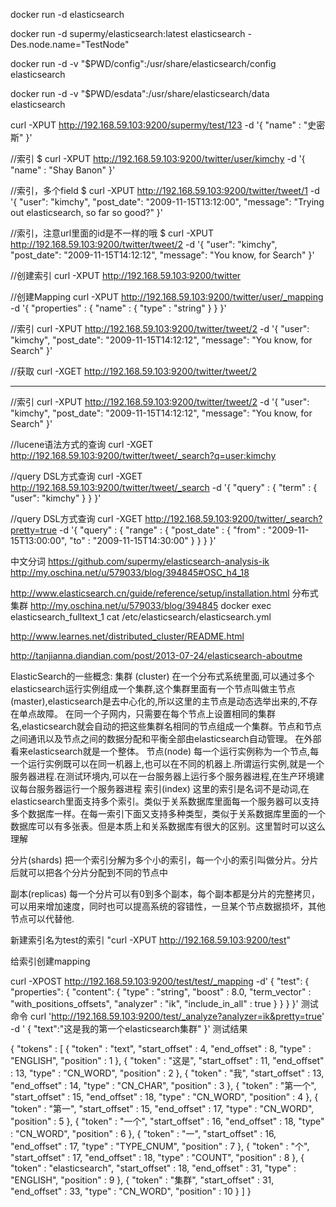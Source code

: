 docker run -d elasticsearch

docker run -d supermy/elasticsearch:latest elasticsearch -Des.node.name="TestNode"


docker run -d -v "$PWD/config":/usr/share/elasticsearch/config elasticsearch

docker run -d -v "$PWD/esdata":/usr/share/elasticsearch/data elasticsearch



curl -XPUT http://192.168.59.103:9200/supermy/test/123 -d '{
    "name" : "史密斯"
}'

//索引
$ curl -XPUT http://192.168.59.103:9200/twitter/user/kimchy -d '{
    "name" : "Shay Banon"
}'

//索引，多个field
$ curl -XPUT http://192.168.59.103:9200/twitter/tweet/1 -d '{
    "user": "kimchy",
    "post_date": "2009-11-15T13:12:00",
    "message": "Trying out elasticsearch, so far so good?"
}'

//索引，注意url里面的id是不一样的哦
$ curl -XPUT http://192.168.59.103:9200/twitter/tweet/2 -d '{
    "user": "kimchy",
    "post_date": "2009-11-15T14:12:12",
    "message": "You know, for Search"
}'


//创建索引
curl -XPUT http://192.168.59.103:9200/twitter

//创建Mapping
curl -XPUT http://192.168.59.103:9200/twitter/user/_mapping -d '{
    "properties" : {
        "name" : { "type" : "string" }
    }
}'


//索引
curl -XPUT http://192.168.59.103:9200/twitter/tweet/2 -d '{
    "user": "kimchy",
    "post_date": "2009-11-15T14:12:12",
    "message": "You know, for Search"
}'

//获取
curl -XGET http://192.168.59.103:9200/twitter/tweet/2

-------------
//索引
curl -XPUT http://192.168.59.103:9200/twitter/tweet/2 -d '{
    "user": "kimchy",
    "post_date": "2009-11-15T14:12:12",
    "message": "You know, for Search"
}'

//lucene语法方式的查询
curl -XGET http://192.168.59.103:9200/twitter/tweet/_search?q=user:kimchy

//query DSL方式查询
curl -XGET http://192.168.59.103:9200/twitter/tweet/_search -d '{
    "query" : {
        "term" : { "user": "kimchy" }
    }
}'

//query DSL方式查询
curl -XGET http://192.168.59.103:9200/twitter/_search?pretty=true -d '{
    "query" : {
        "range" : {
            "post_date" : {
                "from" : "2009-11-15T13:00:00",
                "to" : "2009-11-15T14:30:00"
            }
        }
    }
}'

中文分词
https://github.com/supermy/elasticsearch-analysis-ik
http://my.oschina.net/u/579033/blog/394845#OSC_h4_18


http://www.elasticsearch.cn/guide/reference/setup/installation.html
分布式集群
http://my.oschina.net/u/579033/blog/394845
docker exec elasticsearch_fulltext_1  cat /etc/elasticsearch/elasticsearch.yml


http://www.learnes.net/distributed_cluster/README.html

http://tanjianna.diandian.com/post/2013-07-24/elasticsearch-aboutme

ElasticSearch的一些概念:
集群 (cluster)
在一个分布式系统里面,可以通过多个elasticsearch运行实例组成一个集群,这个集群里面有一个节点叫做主节点(master),elasticsearch是去中心化的,所以这里的主节点是动态选举出来的,不存在单点故障。
在同一个子网内，只需要在每个节点上设置相同的集群名,elasticsearch就会自动的把这些集群名相同的节点组成一个集群。节点和节点之间通讯以及节点之间的数据分配和平衡全部由elasticsearch自动管理。
在外部看来elasticsearch就是一个整体。
节点(node)
每一个运行实例称为一个节点,每一个运行实例既可以在同一机器上,也可以在不同的机器上.所谓运行实例,就是一个服务器进程.在测试环境内,可以在一台服务器上运行多个服务器进程,在生产环境建议每台服务器运行一个服务器进程
索引(index)
这里的索引是名词不是动词,在elasticsearch里面支持多个索引。类似于关系数据库里面每一个服务器可以支持多个数据库一样。在每一索引下面又支持多种类型，类似于关系数据库里面的一个数据库可以有多张表。但是本质上和关系数据库有很大的区别。这里暂时可以这么理解
 
分片(shards)
把一个索引分解为多个小的索引，每一个小的索引叫做分片。分片后就可以把各个分片分配到不同的节点中
 
副本(replicas)
每一个分片可以有0到多个副本，每个副本都是分片的完整拷贝，可以用来增加速度，同时也可以提高系统的容错性，一旦某个节点数据损坏，其他节点可以代替他.




新建索引名为test的索引 "curl -XPUT http://192.168.59.103:9200/test"

给索引创建mapping

curl -XPOST http://192.168.59.103:9200/test/test/_mapping -d'
{
    "test": {
        "properties": {
            "content": {
                "type" : "string",
                "boost" : 8.0,
                "term_vector" : "with_positions_offsets",
                "analyzer" : "ik",
                "include_in_all" : true
            }
        }
    }
}'
测试命令
curl 'http://192.168.59.103:9200/test/_analyze?analyzer=ik&pretty=true' -d '
{
"text":"这是我的第一个elasticsearch集群"
}'
测试结果

{
  "tokens" : [ {
    "token" : "text",
    "start_offset" : 4,
    "end_offset" : 8,
    "type" : "ENGLISH",
    "position" : 1
  }, {
    "token" : "这是",
    "start_offset" : 11,
    "end_offset" : 13,
    "type" : "CN_WORD",
    "position" : 2
  }, {
    "token" : "我",
    "start_offset" : 13,
    "end_offset" : 14,
    "type" : "CN_CHAR",
    "position" : 3
  }, {
    "token" : "第一个",
    "start_offset" : 15,
    "end_offset" : 18,
    "type" : "CN_WORD",
    "position" : 4
  }, {
    "token" : "第一",
    "start_offset" : 15,
    "end_offset" : 17,
    "type" : "CN_WORD",
    "position" : 5
  }, {
    "token" : "一个",
    "start_offset" : 16,
    "end_offset" : 18,
    "type" : "CN_WORD",
    "position" : 6
  }, {
    "token" : "一",
    "start_offset" : 16,
    "end_offset" : 17,
    "type" : "TYPE_CNUM",
    "position" : 7
  }, {
    "token" : "个",
    "start_offset" : 17,
    "end_offset" : 18,
    "type" : "COUNT",
    "position" : 8
  }, {
    "token" : "elasticsearch",
    "start_offset" : 18,
    "end_offset" : 31,
    "type" : "ENGLISH",
    "position" : 9
  }, {
    "token" : "集群",
    "start_offset" : 31,
    "end_offset" : 33,
    "type" : "CN_WORD",
    "position" : 10
  } ]
}